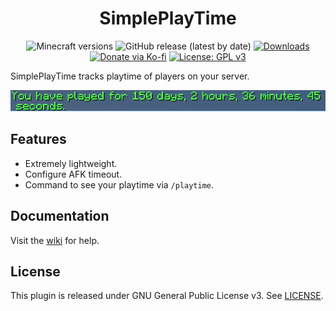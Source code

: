 <h1 align="center">SimplePlayTime</h1>

<p align="center">
	<img src="https://img.shields.io/badge/Minecraft-1.14--1.19.2-orange" alt="Minecraft versions">
	<img src="https://img.shields.io/github/v/release/hyperdefined/SimplePlayTime" alt="GitHub release (latest by date)">
	<a href="https://github.com/hyperdefined/SimplePlayTime/releases"><img src="https://img.shields.io/github/downloads/hyperdefined/SimplePlayTime/total?logo=github" alt="Downloads"></a>
	<a href="https://ko-fi.com/hyperdefined"><img src="https://img.shields.io/badge/Donate-Ko--fi-red" alt="Donate via Ko-fi"></a>
	<a href="https://www.gnu.org/licenses/gpl-3.0"><img src="https://img.shields.io/badge/License-GPLv3-blue.svg" alt="License: GPL v3"></a>
</p>

SimplePlayTime tracks playtime of players on your server.

![Image](https://raw.githubusercontent.com/hyperdefined/SimplePlayTime/master/example.png)

## Features
* Extremely lightweight.
* Configure AFK timeout.
* Command to see your playtime via `/playtime`.

## Documentation
Visit the [wiki](https://github.com/hyperdefined/SimplePlayTime/wiki) for help.

## License
This plugin is released under GNU General Public License v3. See [LICENSE](https://github.com/hyperdefined/SimplePlayTime/blob/master/LICENSE).
